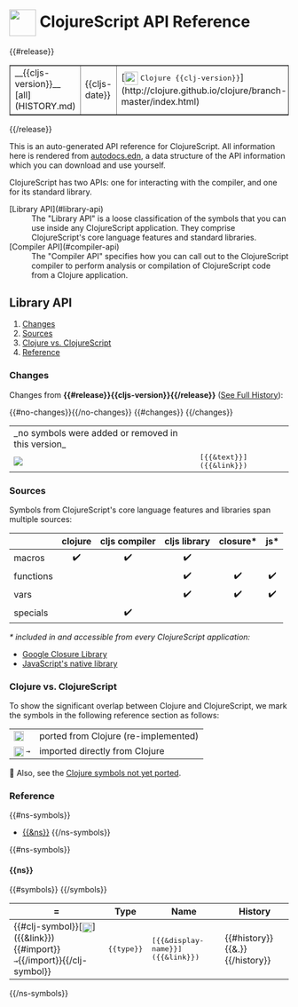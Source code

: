 # <img valign="middle" width="48px" src="http://i.imgur.com/Hi20huC.png"> ClojureScript API Reference

{{#release}}
 <table border="1">
<tr>
<td>__{{cljs-version}}__ [all](HISTORY.md)</td>
<td>{{cljs-date}}</td>
<td>[<img valign="middle" width="24px" src="http://i.imgur.com/1GjPKvB.png">
<kbd>Clojure {{clj-version}}</kbd>](http://clojure.github.io/clojure/branch-master/index.html)</td>
<td>[<img valign="middle" width="18px" src="http://i.imgur.com/yGyeE7k.png">
<kbd>Closure Lib {{gclosure-lib}}</kbd>](http://google.github.io/closure-library/api/)</td>
</tr>
</table>
{{/release}}

This is an auto-generated API reference for ClojureScript.  All information
here is rendered from [autodocs.edn](autodocs.edn), a data structure of the API
information which you can download and use yourself.

ClojureScript has two APIs:  one for interacting with the compiler, and one for
its standard library.

 <dl>
<dt>[Library API](#library-api)</dt>
<dd>
The "Library API" is a loose classification of the symbols that you can use
inside any ClojureScript application.  They comprise ClojureScript's core
language features and standard libraries.
</dd>
<dt>[Compiler API](#compiler-api)</dt>
<dd>The "Compiler API" specifies how you can call out to the ClojureScript compiler
to perform analysis or compilation of ClojureScript code from a Clojure application.
</dd>
</dl>

## Library API

1. [Changes](#changes)
1. [Sources](#sources)
1. [Clojure vs. ClojureScript](#clojure-vs-clojurescript)
1. [Reference](#reference)

### Changes

Changes from __{{#release}}{{cljs-version}}{{/release}}__ ([See Full History](HISTORY.md)):

 <table>
{{#no-changes}}<tr><td>_no symbols were added or removed in this version_</td></tr>{{/no-changes}}
{{#changes}}
<tr>
<td>
<img valign="middle" src="https://img.shields.io/badge/{{change}}-{{shield-text}}-{{shield-color}}.svg">
</td>
<td><samp>[{{&text}}]({{&link}})</samp></td>
</tr>
{{/changes}}
</table>

### Sources

Symbols from ClojureScript's core language features and libraries span multiple
sources:

|             | clojure            | cljs compiler      | cljs library       | closure\*          | js\*               |
|-------------|:------------------:|:------------------:|:------------------:|:------------------:|:------------------:|
| macros      | :heavy_check_mark: | :heavy_check_mark: | :heavy_check_mark: |                    |                    |
| functions   |                    |                    | :heavy_check_mark: | :heavy_check_mark: | :heavy_check_mark: |
| vars        |                    |                    | :heavy_check_mark: | :heavy_check_mark: | :heavy_check_mark: |
| specials    |                    | :heavy_check_mark: |                    |                    |                    |

_\* included in and accessible from every ClojureScript application:_

- [Google Closure Library](http://google.github.io/closure-library/api/)
- [JavaScript's native library](https://developer.mozilla.org/docs/Web/JavaScript/Reference)

### Clojure vs. ClojureScript

To show the significant overlap between Clojure and ClojureScript, we mark the symbols
in the following reference section as follows:

 <table>
<tr>
<td><img width="18px" valign="middle" src="http://i.imgur.com/1GjPKvB.png"></td>
<td>
ported from Clojure (re-implemented)
</td>
</tr>
<tr>
<td><img width="18px" valign="middle" src="http://i.imgur.com/1GjPKvB.png"> <samp>→</samp></td>
<td>
imported directly from Clojure
</td>
</tr>
</table>

:no_entry_sign: Also, see the [Clojure symbols not yet ported](UNPORTED.md).

### Reference

{{#ns-symbols}}
- [{{&ns}}](#{{&ns-link}})
{{/ns-symbols}}

{{#ns-symbols}}
#### {{ns}}

 <table>
<thead><tr>
<th>=</th>
<th>Type</th>
<th>Name</th>
<th>History</th>
</tr></thead>
{{#symbols}}
<tr>
<td>{{#clj-symbol}}[<img width="18px" valign="middle" src="http://i.imgur.com/1GjPKvB.png">]({{&link}}){{#import}} <samp>→</samp>{{/import}}{{/clj-symbol}}</td>
<td><samp>{{type}}</samp></td>
<td><samp>[{{&display-name}}]({{&link}})</samp></td>
<td>{{#history}}{{&.}} {{/history}}</td>
</tr>
{{/symbols}}
</table>

{{/ns-symbols}}
